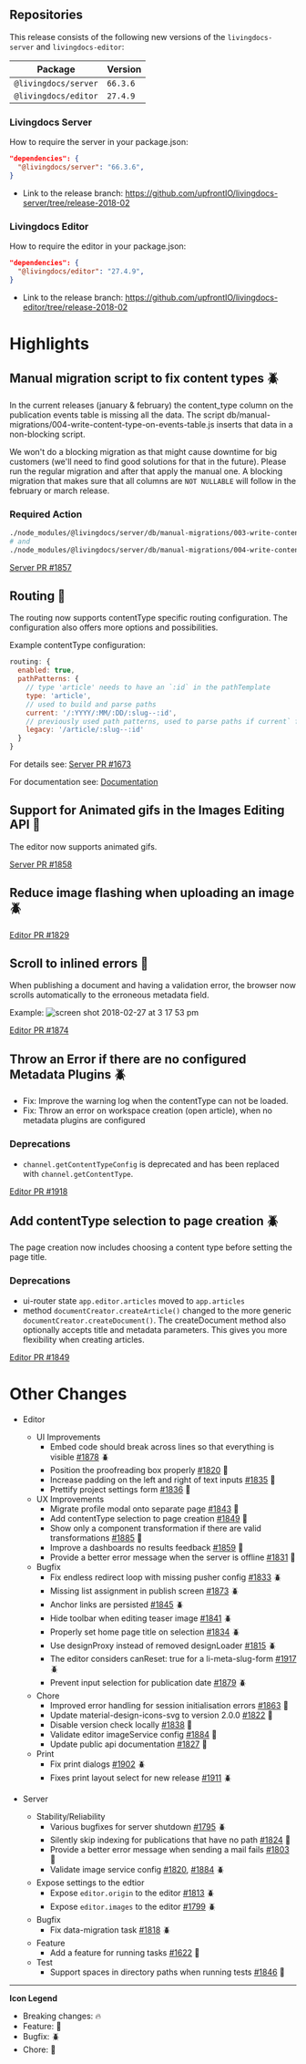 
## Repositories

This release consists of the following new versions of the `livingdocs-server` and `livingdocs-editor`:

Package | Version
--- | ---
`@livingdocs/server` | `66.3.6`
`@livingdocs/editor` | `27.4.9`

### Livingdocs Server

How to require the server in your package.json:

```json
"dependencies": {
  "@livingdocs/server": "66.3.6",
}
```

- Link to the release branch:
  https://github.com/upfrontIO/livingdocs-server/tree/release-2018-02

### Livingdocs Editor

How to require the editor in your package.json:

```json
"dependencies": {
  "@livingdocs/editor": "27.4.9",
}
```

- Link to the release branch:
  https://github.com/upfrontIO/livingdocs-editor/tree/release-2018-02

# Highlights

## Manual migration script to fix content types :beetle:

In the current releases (january & february) the content_type column on the publication events table is missing all the data. The script db/manual-migrations/004-write-content-type-on-events-table.js inserts that data in a non-blocking script.

We won't do a blocking migration as that might cause downtime for big customers (we'll need to find good solutions for that in the future). Please run the regular migration and after that apply the manual one. A blocking migration that makes sure that all columns are `NOT NULLABLE` will follow in the february or march release.

### Required Action
```bash
./node_modules/@livingdocs/server/db/manual-migrations/003-write-content-type-v2.js
# and
./node_modules/@livingdocs/server/db/manual-migrations/004-write-content-type-on-events-table.js
```
[Server PR #1857](https://github.com/upfrontIO/livingdocs-server/pull/1857)


## Routing :gift:

The routing now supports contentType specific routing configuration. The
configuration also offers more options and possibilities.

Example contentType configuration:
```js
routing: {
  enabled: true,
  pathPatterns: {
    // type 'article' needs to have an `:id` in the pathTemplate
    type: 'article',
    // used to build and parse paths
    current: '/:YYYY/:MM/:DD/:slug--:id',
    // previously used path patterns, used to parse paths if current` failed
    legacy: '/article/:slug--:id'
  }
}
```

For details see: [Server PR #1673](https://github.com/upfrontIO/livingdocs-server/pull/1673)

For documentation see: [Documentation]( https://docs.livingdocs.io/reference-docs/server-public-api/routing-system.html)


## Support for Animated gifs in the Images Editing API :gift:

The editor now supports animated gifs.

[Server PR #1858](https://github.com/upfrontIO/livingdocs-server/pull/1858)


## Reduce image flashing when uploading an image :beetle:

[Editor PR #1829](https://github.com/upfrontIO/livingdocs-editor/pull/1829)


## Scroll to inlined errors :gift:

When publishing a document and having a validation error, the browser now scrolls automatically to the erroneous metadata field.

Example:
![screen shot 2018-02-27 at 3 17 53 pm](https://user-images.githubusercontent.com/1951875/36733629-78b552d0-1bd1-11e8-95e1-01cf6fca6821.png)

[Editor PR #1874](https://github.com/upfrontIO/livingdocs-editor/pull/1874)



## Throw an Error if there are no configured Metadata Plugins :beetle:

- Fix: Improve the warning log when the contentType can not be loaded.
- Fix: Throw an error on workspace creation (open article), when no metadata plugins are configured

### Deprecations

- `channel.getContentTypeConfig` is deprecated and has been replaced with `channel.getContentType`.

[Editor PR #1918](https://github.com/upfrontIO/livingdocs-editor/pull/1918)


## Add contentType selection to page creation :beetle:

The page creation now includes choosing a content type before setting the page title.

### Deprecations

- ui-router state `app.editor.articles` moved to `app.articles`
- method `documentCreator.createArticle()` changed to the more generic `documentCreator.createDocument()`. The createDocument method also optionally accepts title and metadata parameters. This gives you more flexibility when creating articles.

[Editor PR #1849](https://github.com/upfrontIO/livingdocs-editor/pull/1849)


# Other Changes

* Editor
  * UI Improvements
    * Еmbed code should break across lines so that everything is visible [#1878](https://github.com/upfrontIO/livingdocs-editor/pull/1878) :beetle:
    * Position the proofreading box properly [#1820](https://github.com/upfrontIO/livingdocs-editor/pull/1820) :wrench:
    * Increase padding on the left and right of text inputs [#1835](https://github.com/upfrontIO/livingdocs-editor/pull/1835) :wrench:
    * Prettify project settings form [#1836](https://github.com/upfrontIO/livingdocs-editor/pull/1836) :wrench:
  * UX Improvements
    * Migrate profile modal onto separate page [#1843](https://github.com/upfrontIO/livingdocs-editor/pull/1843) :wrench:
    * Add contentType selection to page creation [#1849](https://github.com/upfrontIO/livingdocs-editor/pull/1849) :gift:
    * Show only a component transformation if there are valid transformations [#1885](https://github.com/upfrontIO/livingdocs-editor/pull/1885) :wrench:
    * Improve a dashboards no results feedback [#1859](https://github.com/upfrontIO/livingdocs-editor/pull/1859) :wrench:
    * Provide a better error message when the server is offline [#1831](https://github.com/upfrontIO/livingdocs-editor/pull/1831) :wrench:
  * Bugfix
    * Fix endless redirect loop with missing pusher config [#1833](https://github.com/upfrontIO/livingdocs-editor/pull/1833) :beetle:
    * Missing list assignment in publish screen [#1873](https://github.com/upfrontIO/livingdocs-editor/pull/1873) :beetle:
    * Anchor links are persisted [#1845](https://github.com/upfrontIO/livingdocs-editor/pull/1845) :beetle:
    * Hide toolbar when editing teaser image [#1841](https://github.com/upfrontIO/livingdocs-editor/pull/1841) :beetle:
    * Properly set home page title on selection [#1834](https://github.com/upfrontIO/livingdocs-editor/pull/1834) :beetle:
    * Use designProxy instead of removed designLoader [#1815](https://github.com/upfrontIO/livingdocs-editor/pull/1815) :beetle:
    * The editor considers canReset: true for a li-meta-slug-form [#1917](https://github.com/upfrontIO/livingdocs-editor/pull/1917) :beetle:
    * Prevent input selection for publication date [#1879](https://github.com/upfrontIO/livingdocs-editor/pull/1879) :beetle:
  * Chore
    * Improved error handling for session initialisation errors [#1863](https://github.com/upfrontIO/livingdocs-editor/pull/1863) :wrench:
    * Update material-design-icons-svg to version 2.0.0 [#1822](https://github.com/upfrontIO/livingdocs-editor/pull/1822) :wrench:
    * Disable version check locally [#1838](https://github.com/upfrontIO/livingdocs-editor/pull/1838) :wrench:
    * Validate editor imageService config [#1884](https://github.com/upfrontIO/livingdocs-editor/pull/1884) :wrench:
    * Update public api documentation [#1827](https://github.com/upfrontIO/livingdocs-editor/pull/1827) :wrench:
  * Print
    * Fix print dialogs [#1902](https://github.com/upfrontIO/livingdocs-editor/pull/1902) :beetle:
    * Fixes print layout select for new release [#1911](https://github.com/upfrontIO/livingdocs-editor/pull/1911) :beetle:


* Server
  * Stability/Reliability
    * Various bugfixes for server shutdown [#1795](https://github.com/upfrontIO/livingdocs-server/pull/1795) :beetle:
    * Silently skip indexing for publications that have no path [#1824](https://github.com/upfrontIO/livingdocs-server/pull/1824) :wrench:
    * Provide a better error message when sending a mail fails [#1803](https://github.com/upfrontIO/livingdocs-server/pull/1803) :wrench:
    * Validate image service config [#1820](https://github.com/upfrontIO/livingdocs-server/pull/1820), [#1884](https://github.com/upfrontIO/livingdocs-editor/pull/1884) :beetle:
  * Expose settings to the edtior
    * Expose `editor.origin` to the editor [#1813](https://github.com/upfrontIO/livingdocs-server/pull/1813) :beetle:
    * Expose `editor.images` to the editor [#1799](https://github.com/upfrontIO/livingdocs-server/pull/1799) :beetle:
  * Bugfix
    * Fix data-migration task [#1818](https://github.com/upfrontIO/livingdocs-server/pull/1818) :beetle:
  * Feature
    * Add a feature for running tasks [#1622](https://github.com/upfrontIO/livingdocs-server/pull/1622) :wrench:
  * Test
    * Support spaces in directory paths when running tests [#1846](https://github.com/upfrontIO/livingdocs-server/pull/1846) :wrench:
---

  **Icon Legend**

  * Breaking changes: :fire:
  * Feature: :gift:
  * Bugfix: :beetle:
  * Chore: :wrench:
